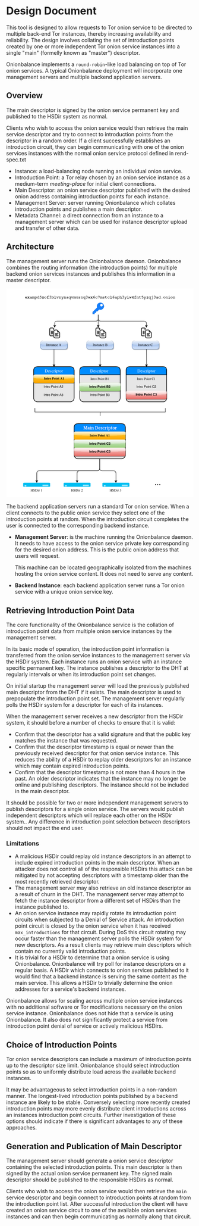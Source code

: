 # Design Document

This tool is designed to allow requests to Tor onion service to be
directed to multiple back-end Tor instances, thereby increasing
availability and reliability. The design involves collating the set of
introduction points created by one or more independent Tor onion service
instances into a single "main" (formelly known as "master") descriptor.

Onionbalance implements a `round-robin`-like load balancing on
top of Tor onion services. A typical Onionbalance deployment will
incorporate one management servers and multiple backend application
servers.

## Overview

The main descriptor is signed by the onion service permanent key and
published to the HSDir system as normal.

Clients who wish to access the onion service would then retrieve the
main service descriptor and try to connect to introduction points
from the descriptor in a random order. If a client successfully
establishes an introduction circuit, they can begin communicating with
one of the onion services instances with the normal onion service
protocol defined in rend-spec.txt

* Instance: a load-balancing node running an individual onion service.
* Introduction Point: a Tor relay chosen by an onion service instance as a
  medium-term *meeting-place* for initial client connections.
* Main Descriptor: an onion service descriptor published with the desired
  onion address containing introduction points for each instance.
* Management Server: server running Onionbalance which collates introduction
  points and publishes a main descriptor.
* Metadata Channel: a direct connection from an instance to a management server
  which can be used for instance descriptor upload and transfer of other data.

## Architecture

The management server runs the Onionbalance daemon. Onionbalance
combines the routing information (the introduction points) for multiple
backend onion services instances and publishes this information in a
master descriptor.

![image](assets/architecture.png)

The backend application servers run a standard Tor onion service. When a
client connects to the public onion service they select one of the
introduction points at random. When the introduction circuit completes
the user is connected to the corresponding backend instance.

* **Management Server**: is the machine running the Onionbalance daemon. It
  needs to have access to the onion service private key corresponding for the
  desired onion address. This is the public onion address that users will
  request.

  This machine can be located geographically isolated from the machines hosting
  the onion service content. It does not need to serve any content.

* **Backend Instance**: each backend application server runs a Tor onion
  service with a unique onion service key.

## Retrieving Introduction Point Data

The core functionality of the Onionbalance service is the collation of
introduction point data from multiple onion service instances by the
management server.

In its basic mode of operation, the introduction point information is
transferred from the onion service instances to the management server
via the HSDir system. Each instance runs an onion service with an
instance specific permanent key. The instance publishes a descriptor to
the DHT at regularly intervals or when its introduction point set
changes.

On initial startup the management server will load the previously
published main descriptor from the DHT if it exists. The main
descriptor is used to prepopulate the introduction point set. The
management server regularly polls the HSDir system for a descriptor for
each of its instances.

When the management server receives a new descriptor from the HSDir
system, it should before a number of checks to ensure that it is valid:

* Confirm that the descriptor has a valid signature and that the public key
  matches the instance that was requested.
* Confirm that the descriptor timestamp is equal or newer than the previously
  received descriptor for that onion service instance. This reduces the ability
  of a HSDir to replay older descriptors for an instance which may contain
  expired introduction points.
* Confirm that the descriptor timestamp is not more than 4 hours in the past.
  An older descriptor indicates that the instance may no longer be online and
  publishing descriptors. The instance should not be included in the main
  descriptor.

It should be possible for two or more independent management servers to
publish descriptors for a single onion service. The servers would
publish independent descriptors which will replace each other on the
HSDir system.. Any difference in introduction point selection between
descriptors should not impact the end user.

### Limitations

* A malicious HSDir could replay old instance descriptors in an attempt to
  include expired introduction points in the main descriptor. When an
  attacker does not control all of the responsible HSDirs this attack can be
  mitigated by not accepting descriptors with a timestamp older than the most
  recently retrieved descriptor.
* The management server may also retrieve an old instance descriptor as a
  result of churn in the DHT. The management server may attempt to fetch the
  instance descriptor from a different set of HSDirs than the instance
  published to.
* An onion service instance may rapidly rotate its introduction point circuits
  when subjected to a Denial of Service attack. An introduction point circuit
  is closed by the onion service when it has received `max_introductions` for
  that circuit. During DoS this circuit rotating may occur faster than the
  management server polls the HSDir system for new descriptors. As a result
  clients may retrieve main descriptors which contain no currently valid
  introduction points.
* It is trivial for a HSDir to determine that a onion service is using
  Onionbalance. Onionbalance will try poll for instance descriptors on a
  regular basis. A HSDir which connects to onion services published to it would
  find that a backend instance is serving the same content as the main
  service. This allows a HSDir to trivially determine the onion addresses for a
  service's backend instances.

Onionbalance allows for scaling across multiple onion service instances
with no additional software or Tor modifications necessary on the onion
service instance. Onionbalance does not hide that a service is using
Onionbalance. It also does not significantly protect a service from
introduction point denial of service or actively malicious HSDirs.

## Choice of Introduction Points

Tor onion service descriptors can include a maximum of introduction points up
to the descriptor size limit. Onionbalance should select introduction points so
as to uniformly distribute load across the available backend instances.

<!--
  The following was valid for v2, but not for Onionbalance v2 as
  of 2025-01-22. This may need to be updated once Distinct Descriptor
  Mode is available: https://gitlab.torproject.org/tpo/onion-services/onionbalance/-/issues/7
-->
<!--
Onionbalance will upload multiple distinct descriptors if you have
configured more instances than what fits in a single descriptor.

* **1 instance** - 3 IPs
* **2 instance** - 6 IPs (3 IPs from each instance)
* **3 instance** - 9 IPs (3 IPs from each instance)
* **4 instance** - 10 IPs (3 IPs from one instance, 2 from each other
    instance)
* **5 instance** - 10 IPs (2 IPs from each instance)
* **6-10 instances** - 10 IPs (selection from all instances)
* **11 or more instances** - 10 IPs (distinct descriptors - selection
    from all instances)

Always attempting to choose 3 introduction points per descriptor may
make it more difficult for a passive observer to confirm that a service
is running Onionbalance. However behavioral characteristics such as the
rate of introduction point rotation may still allow a passive observer
to distinguish an Onionbalance service from a standard Tor onion
service. Selecting a smaller set of introduction points may impact on
performance or reliability of the service.

* **1 instance** - 3 IPs
* **2 instances** - 3 IPs (2 IPs from one instance, 1 IP from the
    other instance)
* **3 instances** - 3 IPs (1 IP from each instance)
* **more than 3 instances** - Select the maximum set of introduction
    points as outlined previously.
-->

It may be advantageous to select introduction points in a non-random
manner. The longest-lived introduction points published by a backend
instance are likely to be stable. Conversely selecting more recently
created introduction points may more evenly distribute client
introductions across an instances introduction point circuits. Further
investigation of these options should indicate if there is significant
advantages to any of these approaches.

## Generation and Publication of Main Descriptor

The management server should generate a onion service descriptor
containing the selected introduction points. This main descriptor is
then signed by the actual onion service permanent key. The signed main
descriptor should be published to the responsible HSDirs as normal.

Clients who wish to access the onion service would then retrieve the
`main` service descriptor and begin connect to introduction points
at random from the introduction point list. After successful
introduction the client will have created an onion service circuit to
one of the available onion services instances and can then begin
communicating as normally along that circuit.
